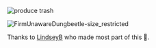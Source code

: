 ![produce trash](https://github.com/fnmendez/dummy/actions/workflows/trash.yml/badge.svg)

![FirmUnawareDungbeetle-size_restricted](https://user-images.githubusercontent.com/33750/84051448-2ed5ef80-a97d-11ea-9ad7-dd5366cf2ca9.gif)

Thanks to [LindseyB](https://github.com/LindseyB) who made most part of this 💎.
